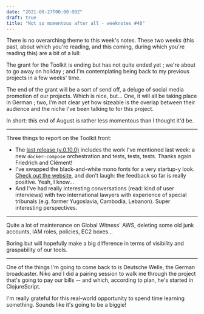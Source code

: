 ```yaml
---
date: "2021-08-27T00:00:00Z"
draft: true
title: "Not so momentous after all - weeknotes #48"
---
```


There is no overarching theme to this week's notes. These two weeks (this past, about which you're reading, and this coming, during which you're reading this) are a bit of a lull:

The grant for the Toolkit is ending but has not quite ended yet ; we're about to go away on holiday ; and I'm contemplating being back to my previous projects in a few weeks' time.

The end of the grant will be a sort of send off, a deluge of social media promotion of our projects. Which is nice, but... One, it will all be taking place in German ; two, I'm not clear yet how sizeable is the overlap between their audience and the niche I've been talking to for this project.

In short: this end of August is rather less momentous than I thought it'd be.

---

Three things to report on the Toolkit front:

- The [last release (v.0.10.0)](https://github.com/digitalevidencetoolkit/deptoolkit/releases/tag/0.10.0) includes the work I've mentioned last week: a new `docker-compose` orchestration and tests, tests, tests. Thanks again Friedrich and Clément!
- I've swapped the black-and-white mono fonts for a very startup-y look. [Check out the website](https://digitalevidencetoolkit.org), and don't laugh: the feedback so far is really positive. Yeah, I know...
- And I've had really interesting conversations (read: kind of user interviews) with two international lawyers with experience of special tribunals (e.g. former Yugoslavia, Cambodia, Lebanon). Super interesting perspectives.

---

Quite a lot of maintenance on Global Witness' AWS, deleting some old junk accounts, IAM roles, policies, EC2 boxes...

Boring but will hopefully make a big difference in terms of visibility and graspability of our tools.

---

One of the things I'm going to come back to is Deutsche Welle, the German broadcaster. Niko and I did a pairing session to walk me through the project that's going to pay our bills -- and which, according to plan, he's started in ClojureScript.

I'm really grateful for this real-world opportunity to spend time learning something. Sounds like it's going to be a biggie!
